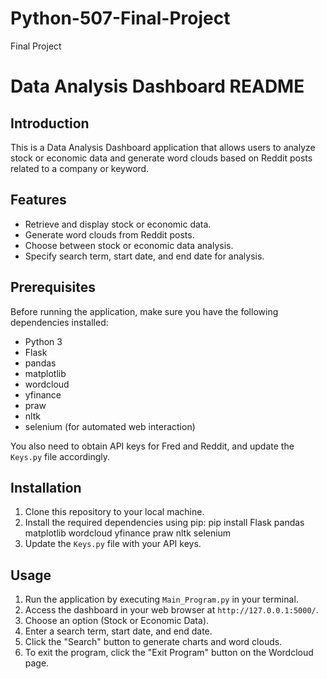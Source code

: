 # Python-507-Final-Project
Final Project
# Data Analysis Dashboard README

## Introduction
This is a Data Analysis Dashboard application that allows users to analyze stock or economic data and generate word clouds based on Reddit posts related to a company or keyword.

## Features
- Retrieve and display stock or economic data.
- Generate word clouds from Reddit posts.
- Choose between stock or economic data analysis.
- Specify search term, start date, and end date for analysis.


## Prerequisites
Before running the application, make sure you have the following dependencies installed:
- Python 3
- Flask
- pandas
- matplotlib
- wordcloud
- yfinance
- praw
- nltk
- selenium (for automated web interaction)

You also need to obtain API keys for Fred and Reddit, and update the `Keys.py` file accordingly.

## Installation
1. Clone this repository to your local machine.
2. Install the required dependencies using pip:
pip install Flask pandas matplotlib wordcloud yfinance praw nltk selenium
3. Update the `Keys.py` file with your API keys.

## Usage
1. Run the application by executing `Main_Program.py` in your terminal.
2. Access the dashboard in your web browser at `http://127.0.0.1:5000/`.
3. Choose an option (Stock or Economic Data).
4. Enter a search term, start date, and end date.
5. Click the "Search" button to generate charts and word clouds.
6. To exit the program, click the "Exit Program" button on the Wordcloud page.
